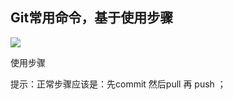 ## Git常用命令，基于使用步骤

![](https://pic2.zhimg.com/80/v2-ca8e7b42e87b17c7044f6cc43e9d9c49_720w.webp)

使用步骤

提示：正常步骤应该是：先commit 然后pull 再 push ；